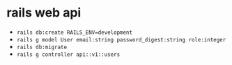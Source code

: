 # rails web api

- `rails db:create RAILS_ENV=development`
- `rails g model User email:string password_digest:string role:integer`
- `rails db:migrate`
- `rails g controller api::v1::users`
